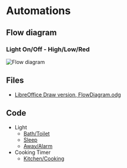 # Automations

## Flow diagram

### Light On/Off - High/Low/Red

![Flow diagram](./Images/Sk%C3%A6rmbillede%20fra%202023-01-15%2011-40-56.png)

## Files

* [LibreOffice Draw version, FlowDiagram.odg](./Files/FlowDiagram.odg)

## Code

* Light
  * [Bath/Toilet](./Bad-lys-OnOff.md)
  * [Sleep](./Presence-Sleep.md)
  * [Away/Alarm](./Presence-Away.md)
* Cooking Timer
  * [Kitchen/Cooking](./Cooking_Timer.md)